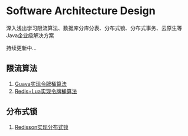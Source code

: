# Software Architecture Design

深入浅出学习限流算法、数据库分库分表、分布式锁、分布式事务、云原生等Java企业级解决方案

持续更新中...

## 限流算法

1. [Guava实现令牌桶算法](./rate-limiter/rate-limiter-guava)
2. [Redis+Lua实现令牌桶算法](./rate-limiter/rate-limiter-redis-lua)

## 分布式锁

1. [Redisson实现分布式锁](./distributed/lock-redisson)
